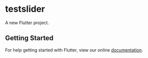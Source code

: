 # testslider

A new Flutter project.

## Getting Started

For help getting started with Flutter, view our online
[documentation](https://flutter.io/).
